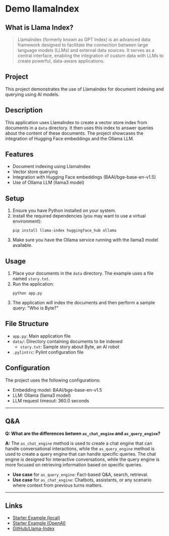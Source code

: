 # Demo llamaIndex

## What is Llama Index?

>LlamaIndex (formerly known as GPT Index) is an advanced data framework designed to facilitate the connection between large language models (LLMs) and external data sources. It serves as a central interface, enabling the integration of custom data with LLMs to create powerful, data-aware applications. 

## Project

This project demonstrates the use of LlamaIndex for document indexing and querying using AI models.

## Description

This application uses LlamaIndex to create a vector store index from documents in a `data` directory. It then uses this index to answer queries about the content of these documents. The project showcases the integration of Hugging Face embeddings and the Ollama LLM.

## Features

- Document indexing using LlamaIndex
- Vector store querying
- Integration with Hugging Face embeddings (BAAI/bge-base-en-v1.5)
- Use of Ollama LLM (llama3 model)

## Setup

1. Ensure you have Python installed on your system.
2. Install the required dependencies (you may want to use a virtual environment):
   ```
   pip install llama-index huggingface_hub ollama
   ```
3. Make sure you have the Ollama service running with the llama3 model available.

## Usage

1. Place your documents in the `data` directory. The example uses a file named `story.txt`.
2. Run the application:
   ```
   python app.py
   ```
3. The application will index the documents and then perform a sample query: "Who is Byte?"

## File Structure

- `app.py`: Main application file
- `data/`: Directory containing documents to be indexed
  - `story.txt`: Sample story about Byte, an AI robot
- `.pylintrc`: Pylint configuration file

## Configuration

The project uses the following configurations:

- Embedding model: BAAI/bge-base-en-v1.5
- LLM: Ollama (llama3 model)
- LLM request timeout: 360.0 seconds

---
## Q&A
**Q: What are the differences betwen `as_chat_engine` and `as_query_engine`?**

**A:** The `as_chat_engine` method is used to create a chat engine that can handle conversational interactions, while the `as_query_engine` method is used to create a query engine that can handle specific queries. The chat engine is designed for interactive conversations, while the query engine is more focused on retrieving information based on specific queries.

- **Use case** for `as_query_engine`: Fact-based Q&A, search, retrieval.
- **Use case** for `as_chat_engine`: Chatbots, assistants, or any scenario where context from previous turns matters.

---

## Links
- [Starter Example (local)](https://docs.llamaindex.ai/en/stable/getting_started/starter_example_local/)
- [Starter Example (OpenAI)](https://docs.llamaindex.ai/en/stable/getting_started/starter_example/)
- [GitHub/Llama-Index](https://github.com/run-llama/llama_index)
